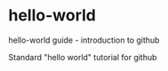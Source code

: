 # hello-world
hello-world guide - introduction to github

Standard "hello world" tutorial for github

